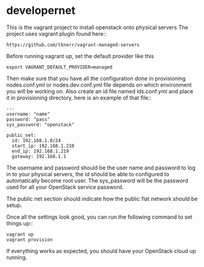 # developernet

This is the vagrant project to install openstack onto physical servers
The project uses vagrant plugin found here::

    https://github.com/tknerr/vagrant-managed-servers

Before running vagrant up, set the default provider like this

    export VAGRANT_DEFAULT_PROVIDER=managed

Then make sure that you have all the configuration done in provisioning
nodes.conf.yml or nodes.dev.conf.yml file depends on which environment
you will be working on. Also create an id file named ids.conf.yml and
place it in provisioning directory, here is an example of that file::

    ---
    username: "name"
    password: "pass"
    sys_password: "openstack"

    public_net:
      id: 192.168.1.0/24
      start_ip: 192.168.1.210
      end_ip: 192.168.1.219
      gateway: 192.168.1.1

The username and password should be the user name and password to log
in to your physical servers, the id should be able to configured to
automatically become root user. The sys_password will be the password
used for all your OpenStack service password.

The public net section should indicate how the public flat network should
be setup.

Once all the settings look good, you can run the following command to set
things up::

    vagrant up
    vagrant provision

If everything works as expected, you should have your OpenStack cloud
up running.